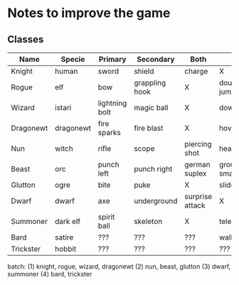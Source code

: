 # Notes to improve the game

## Classes

Name      | Specie    | Primary        | Secondary      | Both            | Air          |
----------|-----------|----------------|----------------|-----------------|--------------|
Knight    | human     | sword          | shield         | charge          | X            |
Rogue     | elf       | bow            | grappling hook | X               | double jump  |
Wizard    | istari    | lightning bolt | magic ball     | X               | downthrust   |
Dragonewt | dragonewt | fire sparks    | fire blast     | X               | hovering     |
Nun       | witch     | rifle          | scope          | piercing shot   | head jump    |
Beast     | orc       | punch left     | punch right    | german suplex   | ground smash |
Glutton   | ogre      | bite           | puke           | X               | slide        |
Dwarf     | dwarf     | axe            | underground    | surprise attack | X            |
Summoner  | dark elf  | spirit ball    | skeleton       | X               | teleport     |
Bard      | satire    | ???            | ???            | ???             | wall jump    |
Trickster | hobbit    | ???            | ???            | ???             | ???          |


batch:
(1) knight, rogue, wizard, dragonewt
(2) nun, beast, glutton
(3) dwarf, summoner
(4) bard, trickster